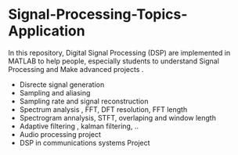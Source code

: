 # Signal-Processing-Topics-Application
In this repository, Digital Signal Processing (DSP) are implemented in MATLAB to help people, especially students to understand Signal Processing and Make advanced projects . 
- Disrecte signal generation
- Sampling and aliasing 
- Sampling rate and signal reconstruction
- Spectrum analysis , FFT, DFT resolution, FFT length
- Spectrogram annalysis, STFT, overlaping and window length
- Adaptive filtering , kalman filtering, ..
- Audio processing project
- DSP in communications systems Project
